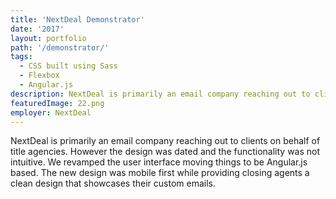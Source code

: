 ```yaml
---
title: 'NextDeal Demonstrator'
date: '2017'
layout: portfolio
path: '/demonstrator/'
tags:
  - CSS built using Sass
  - Flexbox
  - Angular.js
description: NextDeal is primarily an email company reaching out to clients on behalf of title agencies.
featuredImage: 22.png
employer: NextDeal
---
```


NextDeal is primarily an email company reaching out to clients on behalf of title agencies. However the design was dated and the functionality was not intuitive. We revamped the user interface moving things to be Angular.js based. The new design was mobile first while providing closing agents a clean design that showcases their custom emails.
